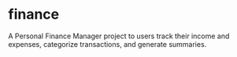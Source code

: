# finance
A Personal Finance Manager project to users track their income and expenses, categorize transactions, and generate summaries.
